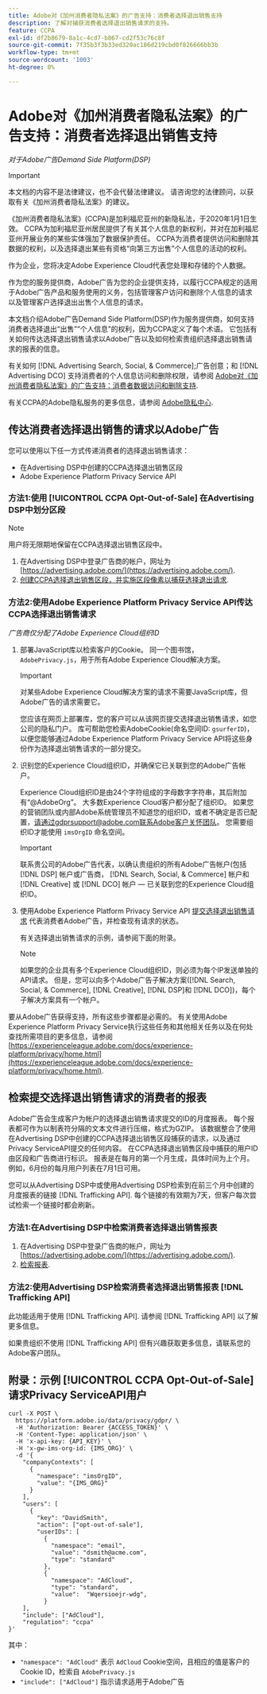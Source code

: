 ```yaml
---
title: Adobe对《加州消费者隐私法案》的广告支持：消费者选择退出销售支持
description: 了解对捕获消费者选择退出销售请求的支持。
feature: CCPA
exl-id: df2b8679-8a1c-4cd7-b867-cd2f53c76c8f
source-git-commit: 7f35b3f3b33ed320ac186d219cbd0f826666bb3b
workflow-type: tm+mt
source-wordcount: '1003'
ht-degree: 0%

---
```


# Adobe对《加州消费者隐私法案》的广告支持：消费者选择退出销售支持

*对于Adobe广告Demand Side Platform(DSP)*

>[!IMPORTANT]
>
>本文档的内容不是法律建议，也不会代替法律建议。 请咨询您的法律顾问，以获取有关《加州消费者隐私法案》的建议。

《加州消费者隐私法案》(CCPA)是加利福尼亚州的新隐私法，于2020年1月1日生效。 CCPA为加利福尼亚州居民提供了有关其个人信息的新权利，并对在加利福尼亚州开展业务的某些实体强加了数据保护责任。 CCPA为消费者提供访问和删除其数据的权利，以及选择退出某些有资格“向第三方出售”个人信息的活动的权利。

作为企业，您将决定Adobe Experience Cloud代表您处理和存储的个人数据。

作为您的服务提供商，Adobe广告为您的企业提供支持，以履行CCPA规定的适用于Adobe广告产品和服务使用的义务，包括管理客户访问和删除个人信息的请求以及管理客户选择退出出售个人信息的请求。

本文档介绍Adobe广告Demand Side Platform(DSP)作为服务提供商，如何支持消费者选择退出“出售”“个人信息”的权利，因为CCPA定义了每个术语。 它包括有关如何传达选择退出销售请求以Adobe广告以及如何检索贵组织选择退出销售请求的报表的信息。

有关如何 [!DNL Advertising Search, Social, & Commerce];广告创意；和 [!DNL Advertising DCO] 支持消费者的个人信息访问和删除权限，请参阅 [Adobe对《加州消费者隐私法案》的广告支持：消费者数据访问和删除支持](/help/privacy/ccpa/ccpa-access-delete.md).

有关CCPA的Adobe隐私服务的更多信息，请参阅 [Adobe隐私中心](https://www.adobe.com/privacy/ccpa.html).

## 传达消费者选择退出销售的请求以Adobe广告

您可以使用以下任一方式传递消费者的选择退出销售请求：

* 在Advertising DSP中创建的CCPA选择退出销售区段
* Adobe Experience Platform Privacy Service API

### 方法1:使用 [!UICONTROL CCPA Opt-Out-of-Sale] 在Advertising DSP中划分区段

>[!NOTE]
>
>用户将无限期地保留在CCPA选择退出销售区段中。

1. 在Advertising DSP中登录广告商的帐户，网址为 [https://advertising.adobe.com/](https://advertising.adobe.com/).
1. [创建CCPA选择退出销售区段，并实施区段像素以捕获选择退出请求](/help/dsp/audiences/ccpa-opt-out-segment-create.md).

### 方法2:使用Adobe Experience Platform Privacy Service API传达CCPA选择退出销售请求

*广告商仅分配了Adobe Experience Cloud组织ID*

1. 部署JavaScript库以检索客户的Cookie。 同一个图书馆， `AdobePrivacy.js`，用于所有Adobe Experience Cloud解决方案。

   >[!IMPORTANT]
   >
   >对某些Adobe Experience Cloud解决方案的请求不需要JavaScript库，但Adobe广告的请求需要它。

   您应该在网页上部署库，您的客户可以从该网页提交选择退出销售请求，如您公司的隐私门户。 库可帮助您检索AdobeCookie(命名空间ID: `gsurferID`)，以便您能够通过Adobe Experience Platform Privacy Service API将这些身份作为选择退出销售请求的一部分提交。

1. 识别您的Experience Cloud组织ID，并确保它已关联到您的Adobe广告帐户。

   Experience Cloud组织ID是由24个字符组成的字母数字字符串，其后附加有“@AdobeOrg”。 大多数Experience Cloud客户都分配了组织ID。 如果您的营销团队或内部Adobe系统管理员不知道您的组织ID，或者不确定是否已配置，请通过gdprsupport@adobe.com联系Adobe客户关怀团队。 您需要组织ID才能使用 `imsOrgID` 命名空间。

   >[!IMPORTANT]
   >
   >联系贵公司的Adobe广告代表，以确认贵组织的所有Adobe广告帐户(包括 [!DNL DSP] 帐户或广告商， [!DNL Search, Social, & Commerce] 帐户和 [!DNL Creative] 或 [!DNL DCO] 帐户 — 已关联到您的Experience Cloud组织ID。

1. 使用Adobe Experience Platform Privacy Service API [提交选择退出销售请求](https://experienceleague.adobe.com/docs/experience-platform/privacy/api/consent.html) 代表消费者Adobe广告，并检查现有请求的状态。

   有关选择退出销售请求的示例，请参阅下面的附录。

   >[!NOTE]
   如果您的企业具有多个Experience Cloud组织ID，则必须为每个IP发送单独的API请求。 但是，您可以向多个Adobe广告子解决方案([!DNL Search, Social, & Commerce], [!DNL Creative], [!DNL DSP]和 [!DNL DCO])，每个子解决方案具有一个帐户。

要从Adobe广告获得支持，所有这些步骤都是必需的。 有关使用Adobe Experience Platform Privacy Service执行这些任务和其他相关任务以及在何处查找所需项目的更多信息，请参阅 [https://experienceleague.adobe.com/docs/experience-platform/privacy/home.html](https://experienceleague.adobe.com/docs/experience-platform/privacy/home.html).

## 检索提交选择退出销售请求的消费者的报表

Adobe广告会生成客户为帐户的选择退出销售请求提交的ID的月度报表。 每个报表都可作为以制表符分隔的文本文件进行压缩，格式为GZIP。 该数据整合了使用在Advertising DSP中创建的CCPA选择退出销售区段捕获的请求，以及通过Privacy ServiceAPI提交的任何内容。 在CCPA选择退出销售区段中捕获的用户ID由区段和广告商进行标识。 报表是在每月的第一个月生成，具体时间为上个月。 例如，6月份的每月用户列表在7月1日可用。

您可以从Advertising DSP中或使用Advertising DSP检索到在前三个月中创建的月度报表的链接 [!DNL Trafficking API]. 每个链接的有效期为7天，但客户每次尝试检索一个链接时都会刷新。

### 方法1:在Advertising DSP中检索消费者选择退出销售报表

1. 在Advertising DSP中登录广告商的帐户，网址为 [https://advertising.adobe.com/](https://advertising.adobe.com/).
1. [检索报表](/help/dsp/audiences/ccpa-opt-out-segment-report-retrieve.md).

### 方法2:使用Advertising DSP检索消费者选择退出销售报表 [!DNL Trafficking API]

此功能适用于使用 [!DNL Trafficking API]. 请参阅 [!DNL Trafficking API] 以了解更多信息。

如果贵组织不使用 [!DNL Trafficking API] 但有兴趣获取更多信息，请联系您的Adobe客户团队。

## 附录：示例 [!UICONTROL CCPA Opt-Out-of-Sale] 请求Privacy ServiceAPI用户

```
curl -X POST \
  https://platform.adobe.io/data/privacy/gdpr/ \
  -H 'Authorization: Bearer {ACCESS_TOKEN}' \
  -H 'Content-Type: application/json' \
  -H 'x-api-key: {API_KEY}' \
  -H 'x-gw-ims-org-id: {IMS_ORG}' \
  -d '{
    "companyContexts": [
      {
        "namespace": "imsOrgID",
        "value": "{IMS_ORG}"
      }
    ],
    "users": [
      {
        "key": "DavidSmith",
        "action": ["opt-out-of-sale"],
        "userIDs": [
          {
            "namespace": "email",
            "value": "dsmith@acme.com",
            "type": "standard"
          },
          {
            "namespace": "AdCloud",
            "type": "standard",
            "value":  "Wqersioejr-wdg",
          }
    ],
    "include": ["AdCloud"],
    "regulation": "ccpa"
}'
```

其中：

* `"namespace": "AdCloud"` 表示 `AdCloud` Cookie空间，且相应的值是客户的Cookie ID，检索自 `AdobePrivacy.js`
* `"include": ["AdCloud"]` 指示请求适用于Adobe广告
